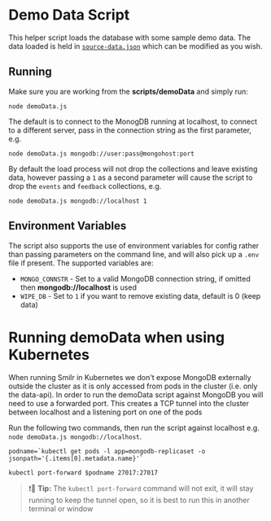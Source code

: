 # Demo Data Script

This helper script loads the database with some sample demo data. The data loaded is held in [`source-data.json`](source-data.json) which can be modified as you wish.

## Running
Make sure you are working from the **scripts/demoData** and simply run:
```
node demoData.js
```
The default is to connect to the MonogDB running at localhost, to connect to a different server, pass in the connection string as the first parameter, e.g.
```
node demoData.js mongodb://user:pass@mongohost:port
``` 

By default the load process will not drop the collections and leave existing data, however passing a `1` as a second parameter will cause the script to drop the `events` and `feedback` collections, e.g. 
```
node demoData.js mongodb://localhost 1
```

## Environment Variables

The script also supports the use of environment variables for config rather than passing parameters on the command line, and will also pick up a `.env` file if present. The supported variables are:
 - `MONGO_CONNSTR` - Set to a valid MongoDB connection string, if omitted then **mongodb://localhost** is used
 - `WIPE_DB` - Set to `1` if you want to remove existing data, default is 0 (keep data)


# Running demoData when using Kubernetes

When running Smilr in Kubernetes we don't expose MongoDB externally outside the cluster as it is only accessed from pods in the cluster (i.e. only the data-api). In order to run the demoData script against MongoDB you will need to use a forwarded port. This creates a TCP tunnel into the cluster between localhost and a listening port on one of the pods

Run the following two commands, then run the script against localhost e.g. `node demoData.js mongodb://localhost`. 

```
podname=`kubectl get pods -l app=mongodb-replicaset -o jsonpath='{.items[0].metadata.name}'`

kubectl port-forward $podname 27017:27017 
```

> :exclamation::speech_balloon: **Tip:** The `kubectl port-forward` command will not exit, it will stay running to keep the tunnel open, so it is best to run this in another terminal or window
